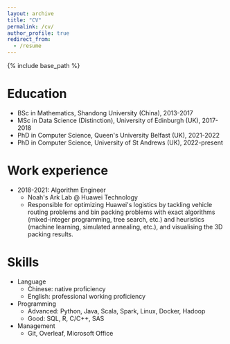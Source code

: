 ```yaml
---
layout: archive
title: "CV"
permalink: /cv/
author_profile: true
redirect_from:
  - /resume
---
```


{% include base_path %}

Education
======
* BSc in Mathematics, Shandong University (China), 2013-2017
* MSc in Data Science (Distinction), University of Edinburgh (UK), 2017-2018
* PhD in Computer Science, Queen's University Belfast (UK), 2021-2022 
* PhD in Computer Science, University of St Andrews (UK), 2022-present

Work experience
======
* 2018-2021: Algorithm Engineer
  * Noah's Ark Lab @ Huawei Technology
  * Responsible for optimizing Huawei's logistics by tackling vehicle routing problems and bin packing problems with exact algorithms (mixed-integer programming, tree search, etc.) and heuristics (machine learning, simulated annealing, etc.), and visualising the 3D packing results.
  
Skills
======
* Language
  * Chinese: native proficiency
  * English: professional working proficiency
* Programming
  * Advanced: Python, Java, Scala, Spark, Linux, Docker, Hadoop
  * Good: SQL, R, C/C++, SAS
* Management
  * Git, Overleaf, Microsoft Office
